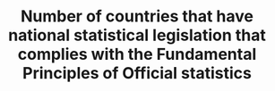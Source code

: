 ---
actual_indicator_available: Existence of national statistical legislation that complies
  with the Fundamental Principles of Official Statistics
data_non_statistical: false
goal_meta_link: http://unstats.un.org/sdgs/files/metadata-compilation/Metadata-Goal-17.pdf
goal_meta_link_page: 32
graph: binary
graph_status_notes: Posted
graph_title: Does the US have national statistical legislation compliant with the
  Fundamental Principles of Official Statistics?
graph_type: line
graph_type_description: policy judgement
has_metadata: true
indicator: 17.18.2
indicator_name: Number of countries that have national statistical legislation that
  complies with the Fundamental Principles of Official statistics
indicator_variable: nso_law
layout: indicator
periodicity: Annual
permalink: /17-18-2/
published: true
reporting_status: complete
sdg_goal: 17
source_agency_staff_email: jpark@omb.eop.gov
source_agency_staff_name: Jennifer Park
source_agency_survey_dataset: SSP/OIRA/OMB/EOP
source_notes: null
source_title: null
source_url: https://www.whitehouse.gov/omb/inforeg_statpolicy
target: By 2020, enhance capacity-building support to developing countries, including
  for least developed countries and small island developing States, to increase significantly
  the availability of high-quality, timely and reliable data disaggregated by income,
  gender, age, race, ethnicity, migratory status, disability, geographic location
  and other characteristics relevant in national contexts.
target_id: '17.18'
title: Number of countries that have national statistical legislation that complies
  with the Fundamental Principles of Official statistics
un_custodial_agency: UNSD, PARIS21, Regional Commissions, World Bank
un_designated_tier: '3'
unit_of_measure: Yes/no
us_method_of_computation: 'This is a dichotomous variable. In the US, several national
  laws providing this coverage are relevant. For coding purposes, we consider three
  most relevant: the Paperwork Reduction Act, which gives authority to the Administrator
  of the Office of Information and Regulatory Affairs to designate a Chief Statistician
  with professional credentials and to designate the responsibility of ensuring official
  national statistics reflect relevance, accuracy, and objectivity. The Confidential
  Information Protection and Statistical Efficiency Act protects the confidentialty
  of information provided for solely statistical purposes. The Information Quality
  Act ensures that the quality of infomration collected is commesurate with its intended
  use and provides a means for the public to challenge (and thereby ensure) the quality
  of information collected.'
variable_description: null
variable_notes: null
---